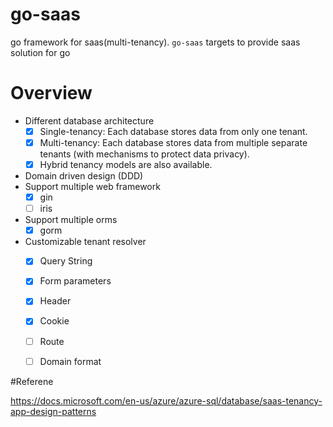 # go-saas
go framework for saas(multi-tenancy). `go-saas` targets to provide saas solution for go

# Overview

* Different database architecture
  * [x] Single-tenancy:  Each database stores data from only one tenant.
  * [x] Multi-tenancy:  Each database stores data from multiple separate tenants (with mechanisms to protect data privacy).
  * [x] Hybrid tenancy models are also available.
* Domain driven design (DDD)
* Support multiple web framework
    * [x] gin
    * [ ] iris
* Support multiple orms
    * [x] gorm
* Customizable tenant resolver
    * [x] Query String
    * [x] Form parameters
    * [x] Header
    * [x] Cookie
    * [ ] Route
    * [ ] Domain format



#Referene

https://docs.microsoft.com/en-us/azure/azure-sql/database/saas-tenancy-app-design-patterns
